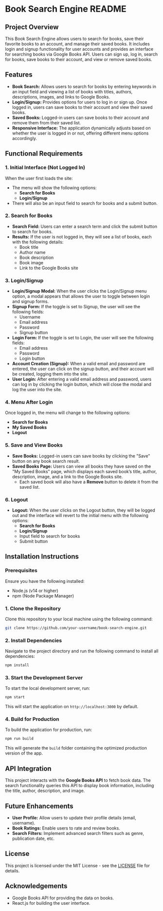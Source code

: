# Book Search Engine README

## Project Overview

This Book Search Engine allows users to search for books, save their favorite books to an account, and manage their saved books. It includes login and signup functionality for user accounts and provides an interface for searching books via Google Books API. Users can sign up, log in, search for books, save books to their account, and view or remove saved books.

## Features

- **Book Search:** Allows users to search for books by entering keywords in an input field and viewing a list of books with titles, authors, descriptions, images, and links to Google Books.
- **Login/Signup:** Provides options for users to log in or sign up. Once logged in, users can save books to their account and view their saved books.
- **Saved Books:** Logged-in users can save books to their account and remove them from their saved list.
- **Responsive Interface:** The application dynamically adjusts based on whether the user is logged in or not, offering different menu options accordingly.

## Functional Requirements

### 1. Initial Interface (Not Logged In)
When the user first loads the site:
- The menu will show the following options:
  - **Search for Books**
  - **Login/Signup**
- There will also be an input field to search for books and a submit button.

### 2. Search for Books
- **Search Field:** Users can enter a search term and click the submit button to search for books.
- **Results:** If the user is not logged in, they will see a list of books, each with the following details:
  - Book title
  - Author name
  - Book description
  - Book image
  - Link to the Google Books site

### 3. Login/Signup
- **Login/Signup Modal:** When the user clicks the Login/Signup menu option, a modal appears that allows the user to toggle between login and signup forms.
- **Signup Form:** If the toggle is set to Signup, the user will see the following fields:
  - Username
  - Email address
  - Password
  - Signup button
- **Login Form:** If the toggle is set to Login, the user will see the following fields:
  - Email address
  - Password
  - Login button
- **Account Creation (Signup):** When a valid email and password are entered, the user can click on the signup button, and their account will be created, logging them into the site.
- **User Login:** After entering a valid email address and password, users can log in by clicking the login button, which will close the modal and log the user into the site.

### 4. Menu After Login
Once logged in, the menu will change to the following options:
- **Search for Books**
- **My Saved Books**
- **Logout**

### 5. Save and View Books
- **Save Books:** Logged-in users can save books by clicking the "Save" button on any book search result.
- **Saved Books Page:** Users can view all books they have saved on the "My Saved Books" page, which displays each saved book’s title, author, description, image, and a link to the Google Books site.
  - Each saved book will also have a **Remove** button to delete it from the saved list.

### 6. Logout
- **Logout:** When the user clicks on the Logout button, they will be logged out and the interface will revert to the initial menu with the following options:
  - **Search for Books**
  - **Login/Signup**
  - Input field to search for books
  - Submit button

## Installation Instructions

### Prerequisites
Ensure you have the following installed:
- Node.js (v14 or higher)
- npm (Node Package Manager)

### 1. Clone the Repository
Clone this repository to your local machine using the following command:

```bash
git clone https://github.com/your-username/book-search-engine.git
```

### 2. Install Dependencies
Navigate to the project directory and run the following command to install all dependencies:

```bash
npm install
```

### 3. Start the Development Server
To start the local development server, run:

```bash
npm start
```

This will start the application on `http://localhost:3000` by default.

### 4. Build for Production
To build the application for production, run:

```bash
npm run build
```

This will generate the `build` folder containing the optimized production version of the app.

## API Integration

This project interacts with the **Google Books API** to fetch book data. The search functionality queries this API to display book information, including the title, author, description, and image.

## Future Enhancements

- **User Profile:** Allow users to update their profile details (email, username).
- **Book Ratings:** Enable users to rate and review books.
- **Search Filters:** Implement advanced search filters such as genre, publication date, etc.

## License

This project is licensed under the MIT License - see the [LICENSE](LICENSE) file for details.

## Acknowledgements

- Google Books API for providing the data on books.
- React.js for building the user interface.
